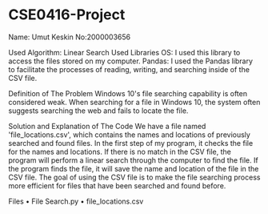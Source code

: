 # CSE0416-Project
Name: Umut Keskin 	No:2000003656

Used Algorithm: Linear Search
Used Libraries 
OS: I used this library to access the files stored on my computer.
Pandas: I used the Pandas library to facilitate the processes of reading, writing, and searching inside of the CSV file.

Definition of The Problem
Windows 10's file searching capability is often considered weak. When searching for a file in Windows 10, the system often suggests searching the web and fails to locate the file.

Solution and Explanation of The Code
We have a file named 'file_locations.csv', which contains the names and locations of previously searched and found files. In the first step of my program, it checks the file for the names and locations. If there is no match in the CSV file, the program will perform a linear search through the computer to find the file. If the program finds the file, it will save the name and location of the file in the CSV file. The goal of using the CSV file is to make the file searching process more efficient for files that have been searched and found before.

Files
•	File Search.py
•	file_locations.csv

